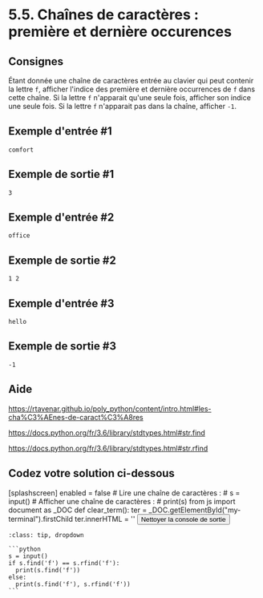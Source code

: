 # 5.5. Chaînes de caractères : première et dernière occurences

## Consignes

Étant donnée une chaîne de caractères entrée au clavier qui peut contenir la lettre `f`, afficher l'indice des première et dernière occurrences de `f` dans cette chaîne. Si la lettre `f` n'apparait qu'une seule fois, afficher son indice une seule fois. Si la lettre `f` n'apparait pas dans la chaîne, afficher `-1`.

## Exemple d'entrée #1

```
comfort
```

## Exemple de sortie #1

```
3
```

## Exemple d'entrée #2

```
office
```

##  Exemple de sortie #2

```
1 2
```

##  Exemple d'entrée #3

```
hello
```

## Exemple de sortie #3

```
-1
```

## Aide

https://rtavenar.github.io/poly_python/content/intro.html#les-cha%C3%AEnes-de-caract%C3%A8res

https://docs.python.org/fr/3.6/library/stdtypes.html#str.find

https://docs.python.org/fr/3.6/library/stdtypes.html#str.rfind

## Codez votre solution ci-dessous

<py-config>
    [splashscreen]
        enabled = false
</py-config>
<py-repl>
    # Lire une chaîne de caractères :
# s = input()
# Afficher une chaîne de caractères :
# print(s)
</py-repl>
<py-terminal id="my-terminal"></py-terminal>
<py-script>
from js import document as _DOC
def clear_term():
    ter = _DOC.getElementById("my-terminal").firstChild
    ter.innerHTML = ''
</py-script>
<button py-click="clear_term()" id="clear-terminal" class="py-button">Nettoyer la console de sortie</button>


````{admonition} Cliquez ici pour voir la solution
:class: tip, dropdown

```python
s = input()
if s.find('f') == s.rfind('f'):
  print(s.find('f'))
else:
  print(s.find('f'), s.rfind('f'))
```
````
